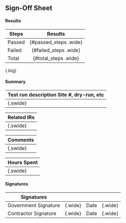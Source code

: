 ## Sign-Off Sheet ##

#### Results ####

|Steps  |Results          |
| ----- | :-------------: |
|Passed | {#passed_steps .wide} |
|Failed | {#failed_steps .wide} |
|Total  | {#total_steps .wide}  |
{.big}

#### Summary ####

|Test run description Site #, dry-run, etc |
| ---------------------------------------- |
| {.swide}                                 |

|Related IRs |
| ---------- |
| {.swide}   |

|Comments  |
| -------- |
| {.swide} |

|Hours Spent |
| ---------- |
| {.swide}   |

#### Signatures ####
 
|Signatures                        |         |      |         |
| -------------------------------- | ------- | ---- | ------- |
|Government Signature              | {.wide} |Date  | {.wide} |
|Contractor Signature              | {.wide} |Date  | {.wide} |



